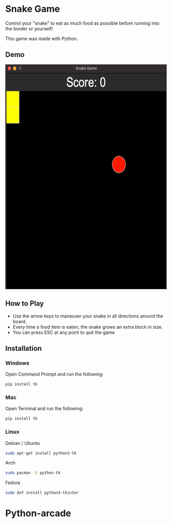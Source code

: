 # Snake Game

Control your "snake" to eat as much food as possible before running into the border or yourself!

This game was made with Python.

## Demo

<img src="snake_game_demo.gif" width="600" height="700"/>

## How to Play

* Use the arrow keys to maneuver your snake in all directions around the board.
* Every time a food item is eaten, the snake grows an extra block in size.
* You can press ESC at any point to quit the game

## Installation
### Windows

Open Command Prompt and run the following:

```sh
pip install tk
```

### Mac

Open Terminal and run the following:

```sh
pip install tk
```

### Linux

Debian / Ubuntu

```sh
sudo apt-get install python3-tk
```

Arch

```sh
sudo pacman -S python-tk
```

Fedora

```sh
sudo dnf install python3-tkinter
```

# Python-arcade
